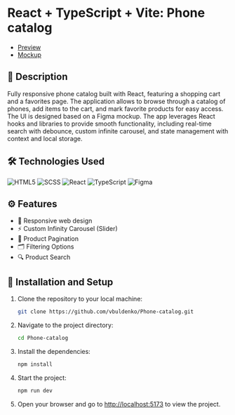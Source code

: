 # React + TypeScript + Vite: Phone catalog

- [Preview](https://vbuldenko.github.io/react_phone-catalog/)
- [Mockup](<https://www.figma.com/file/FRxncC4lfyhs6og1L6FGEU/Phone-catalog-(V2)-Rounded-Style-2?node-id=0%3A1>)

## 📖 Description

Fully responsive phone catalog built with React, featuring a shopping cart and a favorites page. The application allows to browse through a catalog of phones, add items to the cart, and mark favorite products for easy access. The UI is designed based on a Figma mockup. The app leverages React hooks and libraries to provide smooth functionality, including real-time search with debounce, custom infinite carousel, and state management with context and local storage.

## 🛠️ Technologies Used
![HTML5](https://img.shields.io/badge/html5-%23E34F26.svg?style=for-the-badge&logo=html5&logoColor=white)
![SCSS](https://img.shields.io/badge/SCSS-hotpink.svg?style=for-the-badge&logo=SASS&logoColor=white)
![React](https://img.shields.io/badge/react-%2320232a.svg?style=for-the-badge&logo=react&logoColor=%2361DAFB)
![TypeScript](https://img.shields.io/badge/typescript-%23007ACC.svg?style=for-the-badge&logo=typescript&logoColor=white)
![Figma](https://img.shields.io/badge/figma-%23F24E1E.svg?style=for-the-badge&logo=figma&logoColor=white)


## ⚙️ Features

- 📱 Responsive web design
- ⚡️ Custom Infinity Carousel (Slider)
- 📄 Product Pagination
- 🗂️ Filtering Options
- 🔍 Product Search


## 🔧 Installation and Setup

1. Clone the repository to your local machine:
   ```bash
   git clone https://github.com/vbuldenko/Phone-catalog.git
   ```
2. Navigate to the project directory:
   ```bash
   cd Phone-catalog
   ```
3. Install the dependencies:
   ```bash
   npm install
   ```
4. Start the project:
   ```bash
   npm run dev
   ```
5. Open your browser and go to [http://localhost:5173](http://localhost:5173) to view the project.
